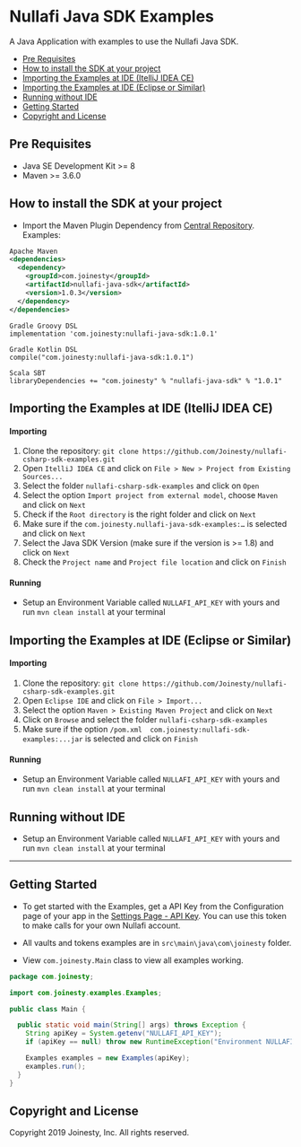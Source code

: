 Nullafi Java SDK Examples
===============

A Java Application with examples to use the Nullafi Java SDK.

- [Pre Requisites](#pre-requisites)
- [How to install the SDK at your project](#how-to-install-the-sdk-at-your-project)  
- [Importing the Examples at IDE (ItelliJ IDEA CE)](#importing-the-examples-at-ide-itellij-idea-ce)
- [Importing the Examples at IDE (Eclipse or Similar)](#importing-the-examples-at-ide-eclipse-or-similar)
- [Running without IDE](#running-without-ide)
- [Getting Started](#getting-started)
- [Copyright and License](#copyright-and-license)

<!-- END doctoc generated TOC please keep comment here to allow auto update -->

Pre Requisites
---
- Java SE Development Kit >= 8 
- Maven >= 3.6.0

How to install the SDK at your project
---
- Import the Maven Plugin Dependency from [Central Repository](https://search.maven.org/artifact/com.joinesty/nullafi-java-sdk). Examples:
```xml
Apache Maven
<dependencies>
  <dependency>
    <groupId>com.joinesty</groupId>
    <artifactId>nullafi-java-sdk</artifactId>
    <version>1.0.3</version>
  </dependency>
</dependencies>
``` 

```
Gradle Groovy DSL
implementation 'com.joinesty:nullafi-java-sdk:1.0.1'
``` 

```
Gradle Kotlin DSL
compile("com.joinesty:nullafi-java-sdk:1.0.1")
```

```
Scala SBT
libraryDependencies += "com.joinesty" % "nullafi-java-sdk" % "1.0.1"
```

Importing the Examples at IDE (ItelliJ IDEA CE)
---

#### Importing
1. Clone the repository: `git clone https://github.com/Joinesty/nullafi-csharp-sdk-examples.git`
2. Open `ItelliJ IDEA CE` and click on `File > New > Project from Existing Sources...`
3. Select the folder `nullafi-csharp-sdk-examples` and click on `Open`
4. Select the option `Import project from external model`, choose `Maven` and click on `Next`
5. Check if the `Root directory` is the right folder and click on `Next`
6. Make sure if the `com.joinesty.nullafi-java-sdk-examples:…` is selected and click on `Next`
7. Select the Java SDK Version (make sure if the version is >= 1.8) and click on `Next`
8. Check the `Project name` and `Project file location` and click on `Finish`

#### Running
- Setup an Environment Variable called `NULLAFI_API_KEY` with yours and run `mvn clean install` at your terminal

Importing the Examples at IDE (Eclipse or Similar)
---

#### Importing
1. Clone the repository: `git clone https://github.com/Joinesty/nullafi-csharp-sdk-examples.git`
2. Open `Eclipse IDE` and click on `File > Import...`
3. Select the option `Maven > Existing Maven Project` and click on `Next`
4. Click on `Browse` and select the folder `nullafi-csharp-sdk-examples`
5. Make sure if the option `/pom.xml  com.joinesty:nullafi-sdk-examples:...jar` is selected and click on `Finish`

#### Running
- Setup an Environment Variable called `NULLAFI_API_KEY` with yours and run `mvn clean install` at your terminal

Running without IDE
---
- Setup an Environment Variable called `NULLAFI_API_KEY` with yours and run `mvn clean install` at your terminal
 
---

Getting Started
---

- To get started with the Examples, get a API Key from the Configuration page
of your app in the [Settings Page - API Key][settings-api-key]. You can use this token to make calls for your own Nullafi account.

- All vaults and tokens examples are in `src\main\java\com\joinesty` folder.

- View `com.joinesty.Main` class to view all examples working.

```java
package com.joinesty;

import com.joinesty.examples.Examples;

public class Main {

  public static void main(String[] args) throws Exception {
    String apiKey = System.getenv("NULLAFI_API_KEY");
    if (apiKey == null) throw new RuntimeException("Environment NULLAFI_API_KEY could not be null.");

    Examples examples = new Examples(apiKey);
    examples.run();
  }
}
```

[settings-api-key]: https://dashboard.nullafi.com/admin/settings/api

Copyright and License
---------------------

Copyright 2019 Joinesty, Inc. All rights reserved.
